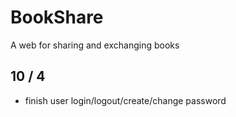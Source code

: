 # BookShare

A web for sharing and exchanging books

## 10 / 4

- finish user login/logout/create/change password

